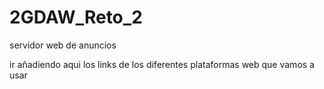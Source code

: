 # 2GDAW_Reto_2
servidor web de anuncios

ir añadiendo aqui los links de los diferentes plataformas web que vamos a usar
